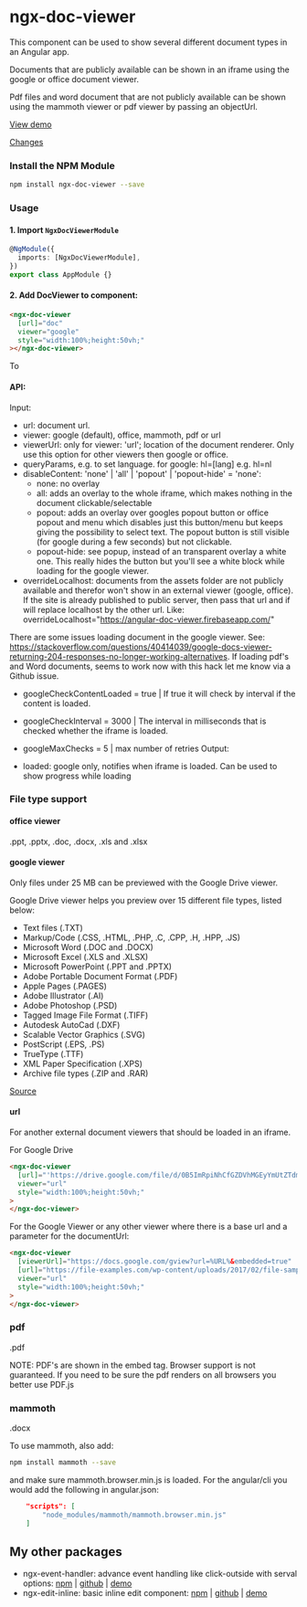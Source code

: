 # ngx-doc-viewer

This component can be used to show several different document types in an Angular app.

Documents that are publicly available can be shown in an iframe using the google or office document viewer.

Pdf files and word document that are not publicly available can be shown using the mammoth viewer or pdf viewer by passing an objectUrl.

<a href="https://angular-doc-viewer.firebaseapp.com/">View demo</a>

<a href="https://github.com/Marcelh1983/document-viewer/blob/main/packages/ngx-doc-viewer/changelog.md">Changes</a>

### Install the NPM Module

```sh
npm install ngx-doc-viewer --save
```

### Usage

#### 1. Import `NgxDocViewerModule`

```ts
@NgModule({
  imports: [NgxDocViewerModule],
})
export class AppModule {}
```

#### 2. Add DocViewer to component:

```html
<ngx-doc-viewer
  [url]="doc"
  viewer="google"
  style="width:100%;height:50vh;"
></ngx-doc-viewer>
```

To

#### API:

Input:

- url: document url.
- viewer: google (default), office, mammoth, pdf or url
- viewerUrl: only for viewer: 'url'; location of the document renderer. Only use this option for other viewers then google or office.
- queryParams, e.g. to set language. for google: hl=[lang] e.g. hl=nl
- disableContent: 'none' | 'all' | 'popout' | 'popout-hide' = 'none':
  - none: no overlay
  - all: adds an overlay to the whole iframe, which makes nothing in the document clickable/selectable
  - popout: adds an overlay over googles popout button or office popout and menu which disables just this button/menu but keeps giving the possibility to select text. The popout button is still visible (for google during a few seconds) but not clickable.
  - popout-hide: see popup, instead of an transparent overlay a white one. This really hides the button but you'll see a white block while loading for the google viewer.
 - overrideLocalhost: documents from the assets folder are not publicly available and therefor won't show in an external viewer (google, office). If the site is already published to public server, then pass that url and if will replace localhost by the other url. Like: overrideLocalhost="https://angular-doc-viewer.firebaseapp.com/"

There are some issues loading document in the google viewer. See: https://stackoverflow.com/questions/40414039/google-docs-viewer-returning-204-responses-no-longer-working-alternatives. If loading pdf's and Word documents, seems to work now with this hack let me know via a Github issue.

- googleCheckContentLoaded = true | If true it will check by interval if the content is loaded.
- googleCheckInterval = 3000 | The interval in milliseconds that is checked whether the iframe is loaded.
- googleMaxChecks = 5 | max number of retries
Output:

- loaded: google only, notifies when iframe is loaded. Can be used to show progress while loading

### File type support

#### office viewer

.ppt, .pptx, .doc, .docx, .xls and .xlsx

#### google viewer

Only files under 25 MB can be previewed with the Google Drive viewer.

Google Drive viewer helps you preview over 15 different file types, listed below:

- Text files (.TXT)
- Markup/Code (.CSS, .HTML, .PHP, .C, .CPP, .H, .HPP, .JS)
- Microsoft Word (.DOC and .DOCX)
- Microsoft Excel (.XLS and .XLSX)
- Microsoft PowerPoint (.PPT and .PPTX)
- Adobe Portable Document Format (.PDF)
- Apple Pages (.PAGES)
- Adobe Illustrator (.AI)
- Adobe Photoshop (.PSD)
- Tagged Image File Format (.TIFF)
- Autodesk AutoCad (.DXF)
- Scalable Vector Graphics (.SVG)
- PostScript (.EPS, .PS)
- TrueType (.TTF)
- XML Paper Specification (.XPS)
- Archive file types (.ZIP and .RAR)

<a href="https://gist.githubusercontent.com/tzmartin/1cf85dc3d975f94cfddc04bc0dd399be/raw/d4263c8faf7b68f4bbfd33b386ec33ed2bc11e7d/embedded-file-viewer.md">Source</a>

#### url

For another external document viewers that should be loaded in an iframe.

For Google Drive

```html
<ngx-doc-viewer
  [url]="'https://drive.google.com/file/d/0B5ImRpiNhCfGZDVhMGEyYmUtZTdmMy00YWEyLWEyMTQtN2E2YzM3MDg3MTZh/preview'"
  viewer="url"
  style="width:100%;height:50vh;"
>
</ngx-doc-viewer>
```

For the Google Viewer or any other viewer where there is a base url and a parameter for the documentUrl:

```html
<ngx-doc-viewer
  [viewerUrl]="https://docs.google.com/gview?url=%URL%&embedded=true"
  [url]="https://file-examples.com/wp-content/uploads/2017/02/file-sample_100kB.doc"
  viewer="url"
  style="width:100%;height:50vh;"
>
</ngx-doc-viewer>
```

### pdf

.pdf

NOTE: PDF's are shown in the embed tag. Browser support is not guaranteed. If you need to be sure the pdf renders on all browsers you better use PDF.js

### mammoth

.docx

To use mammoth, also add:

```sh
npm install mammoth --save
```

and make sure mammoth.browser.min.js is loaded. For the angular/cli you would add the following in angular.json:

```json
    "scripts": [
        "node_modules/mammoth/mammoth.browser.min.js"
    ]
```

## My other packages

- ngx-event-handler: advance event handling like click-outside with serval options: [npm](https://www.npmjs.com/package/ngx-event-handler) | [github](https://github.com/Marcelh1983/angular-event-handler) | [demo](https://stackblitz.com/edit/ngx-event-handler)
- ngx-edit-inline: basic inline edit component: [npm](https://www.npmjs.com/package/ngx-edit-inline) | [github](https://github.com/Marcelh1983/angular-inline-edit) | [demo](https://ngx-edit-inline.firebaseapp.com/)
